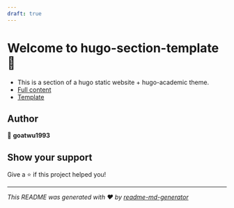 ```yaml
---
draft: true
---
```


# Welcome to hugo-section-template 👋

- This is a section of a hugo static website + hugo-academic theme.
- [Full content](https://goatwu1993.github.io/blog/)
- [Template](https://github.com/goatwu1993/hugo-section-template)

## Author

👤 **goatwu1993**

## Show your support

Give a ⭐️ if this project helped you!

---

_This README was generated with ❤️ by [readme-md-generator](https://github.com/kefranabg/readme-md-generator)_
